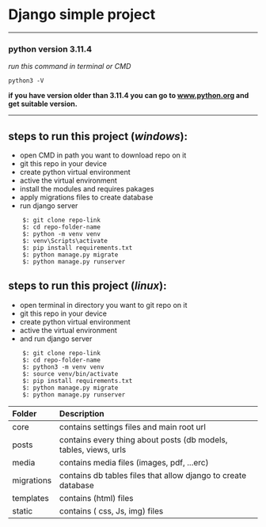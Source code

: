 Django simple project 
==============
---
### python version  3.11.4 <br>
*run this command in terminal or CMD*
```commandline
python3 -V
```
**if you have version older than 3.11.4 you can go to **www.python.org** and get suitable version.**

---

## steps to run this project (*windows*):
 - open CMD in path you want to download repo on it 
 - git this repo in your device
 - create python virtual environment
 - active the virtual environment
 - install the modules and requires pakages
 - apply migrations files to create database 
 - run django server
```commandline
    $: git clone repo-link
    $: cd repo-folder-name
    $: python -m venv venv
    $: venv\Scripts\activate
    $: pip install requirements.txt
    $: python manage.py migrate
    $: python manage.py runserver
```

## steps to run this project (*linux*):
 - open terminal in directory you want to git repo on it 
 - git this repo in your device
 - create python virtual environment
 - active the virtual environment
 - and run django server
```commandline
    $: git clone repo-link
    $: cd repo-folder-name
    $: python3 -m venv venv
    $: source venv/bin/activate
    $: pip install requirements.txt
    $: python manage.py migrate
    $: python manage.py runserver
```
| Folder     | Description                                                      |
|:-----------|:-----------------------------------------------------------------|
| core       | contains settings files and main root url                        |
| posts      | contains every thing about posts (db models, tables, views, urls |
| media      | contains media files (images, pdf, ...erc)                       |
| migrations | contains db tables files that allow django to create database    |
| templates  | contains (html) files                                            |
| static     | contains ( css, Js, img) files                                   |

